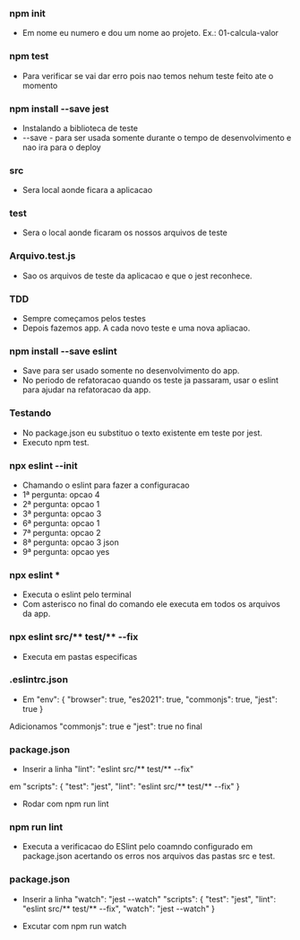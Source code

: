### npm init
- Em nome eu numero e dou um nome ao projeto. Ex.: 01-calcula-valor

### npm test
- Para verificar se vai dar erro pois nao temos nehum teste feito ate o momento

### npm install --save jest
- Instalando a biblioteca de teste
- --save - para ser usada somente durante o tempo de desenvolvimento e nao ira para o deploy

### src
- Sera local aonde ficara a aplicacao

### test
- Sera o local aonde ficaram os nossos arquivos de teste

### Arquivo.test.js
- Sao os arquivos de teste da aplicacao e que o jest reconhece.

### TDD
- Sempre começamos pelos testes
- Depois fazemos app. A cada novo teste e uma nova apliacao.

### npm install --save eslint
- Save para ser usado somente no desenvolvimento do app.
- No periodo de refatoracao quando os teste ja passaram, usar o
eslint para ajudar na refatoracao da app.

### Testando
- No package.json eu substituo o texto existente em teste por jest.
- Executo npm test.

### npx eslint --init
- Chamando o eslint para fazer a configuracao
- 1ª pergunta: opcao 4
- 2ª pergunta: opcao 1
- 3ª pergunta: opcao 3
- 6ª pergunta: opcao 1
- 7ª pergunta: opcao 2
- 8ª pergunta: opcao 3 json
- 9ª pergunta: opcao yes

### npx eslint *
- Executa o eslint pelo terminal
- Com asterisco no final do comando ele executa em todos os arquivos da app.

### npx eslint src/** test/** --fix
- Executa em pastas especificas

### .eslintrc.json
- Em "env": {
        "browser": true,
        "es2021": true,
        "commonjs": true,
        "jest": true
    }

Adicionamos "commonjs": true e "jest": true no final

### package.json
- Inserir a linha  "lint": "eslint src/** test/** --fix"

em 
  "scripts": {
    "test": "jest",
    "lint": "eslint src/** test/** --fix"
  }

- Rodar com npm run lint

### npm run lint
- Executa a verificacao do ESlint pelo coamndo configurado em package.json
acertando os erros nos arquivos das pastas src e test.

### package.json
- Inserir a linha  "watch": "jest --watch"
  "scripts": {
    "test": "jest",
    "lint": "eslint src/** test/** --fix",
    "watch": "jest --watch"
  }
  
- Excutar com npm run watch
